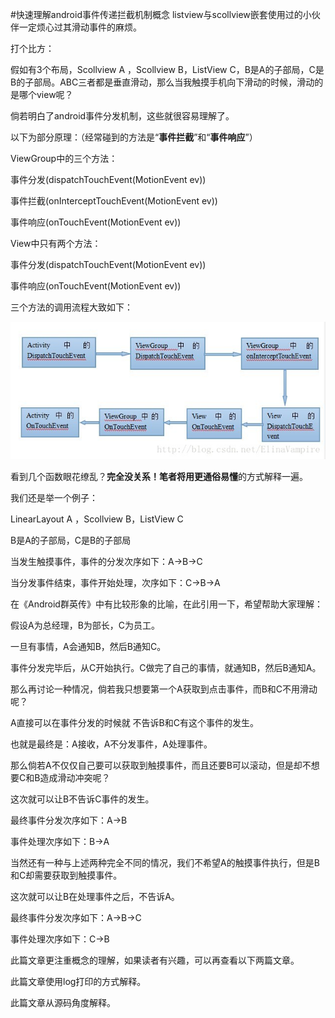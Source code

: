 #快速理解android事件传递拦截机制概念
listview与scollview嵌套使用过的小伙伴一定烦心过其滑动事件的麻烦。

打个比方：

假如有3个布局，Scollview A ，Scollview B，ListView C，B是A的子部局，C是B的子部局。ABC三者都是垂直滑动，那么当我触摸手机向下滑动的时候，滑动的是哪个view呢？

倘若明白了android事件分发机制，这些就很容易理解了。 

 

以下为部分原理：（经常碰到的方法是“**事件拦截**”和“**事件响应**”）

ViewGroup中的三个方法：

事件分发(dispatchTouchEvent(MotionEvent ev))

事件拦截(onInterceptTouchEvent(MotionEvent ev))

事件响应(onTouchEvent(MotionEvent ev)) 

View中只有两个方法：

事件分发(dispatchTouchEvent(MotionEvent ev)) 

事件响应(onTouchEvent(MotionEvent ev)) 

 

三个方法的调用流程大致如下：

<img src="https://raw.githubusercontent.com/Double2hao/xujiajia_blog/main/img/940.png" alt=""> 

 

看到几个函数眼花缭乱？**完全没关系！**笔者将用**更通俗易懂**的方式解释一遍。

我们还是举一个例子：

LinearLayout A ，Scollview B，ListView C 

B是A的子部局，C是B的子部局 

 

当发生触摸事件，事件的分发次序如下：A-&gt;B-&gt;C

当分发事件结束，事件开始处理，次序如下：C-&gt;B-&gt;A

 

在《Android群英传》中有比较形象的比喻，在此引用一下，希望帮助大家理解：

假设A为总经理，B为部长，C为员工。

一旦有事情，A会通知B，然后B通知C。

事件分发完毕后，从C开始执行。C做完了自己的事情，就通知B，然后B通知A。

 

那么再讨论一种情况，倘若我只想要第一个A获取到点击事件，而B和C不用滑动呢？

A直接可以在事件分发的时候就 不告诉B和C有这个事件的发生。

也就是最终是：A接收，A不分发事件，A处理事件。

 

那么倘若A不仅仅自己要可以获取到触摸事件，而且还要B可以滚动，但是却不想要C和B造成滑动冲突呢？

这次就可以让B不告诉C事件的发生。

最终事件分发次序如下：A-&gt;B

事件处理次序如下：B-&gt;A

 

当然还有一种与上述两种完全不同的情况，我们不希望A的触摸事件执行，但是B和C却需要获取到触摸事件。

这次就可以让B在处理事件之后，不告诉A。



最终事件分发次序如下：A-&gt;B-&gt;C

事件处理次序如下：C-&gt;B

 

此篇文章更注重概念的理解，如果读者有兴趣，可以再查看以下两篇文章。

 

此篇文章使用log打印的方式解释。

 

此篇文章从源码角度解释。 

 

 